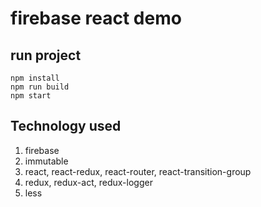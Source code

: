# firebase react demo
## run project
```
npm install
npm run build
npm start

```
## Technology used
1. firebase
2. immutable
3. react, react-redux, react-router,  react-transition-group
4. redux, redux-act, redux-logger
5. less